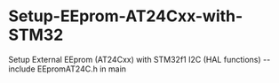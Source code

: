 # Setup-EEprom-AT24Cxx-with-STM32
Setup External EEprom (AT24Cxx) with STM32f1 I2C (HAL functions)
  --include EEpromAT24C.h in main
